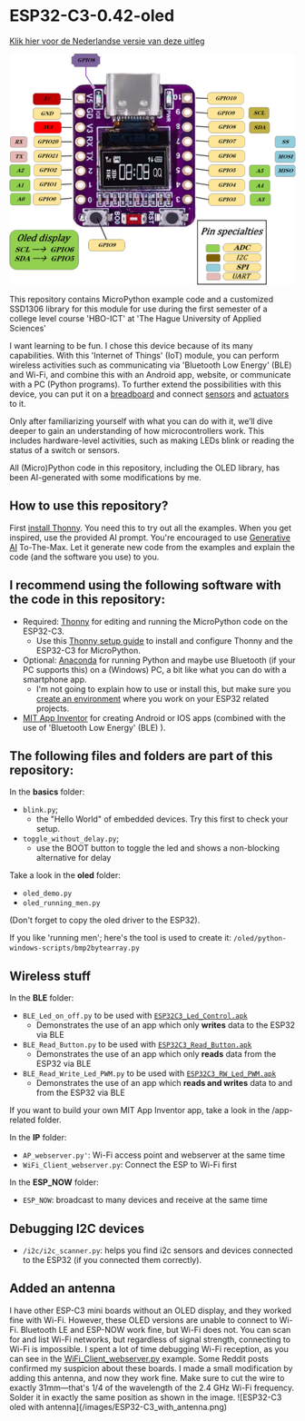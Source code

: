 # ESP32-C3-0.42-oled
[Klik hier voor de Nederlandse versie van deze uitleg](README_NL.md)

![ESP32-C3 with 0.42" oled display](/images/esp32-c3-0.42-oled-pinout.png)

This repository contains MicroPython example code and a customized SSD1306 library for this module for use during the first semester of a college level course 'HBO-ICT' at 'The Hague University of Applied Sciences'

I want learning to be fun. I chose this device because of its many capabilities. With this 'Internet of Things' (IoT) module, you can perform wireless activities such as communicating via 'Bluetooth Low Energy' (BLE) and Wi-Fi, and combine this with an Android app, website, or communicate with a PC (Python programs). To further extend the possibilities with this device, you can put it on a [breadboard](/images/ESP32-c3-oled-breadboard-hc-sr04p_bb.png) and connect [sensors](/images/ESP32-c3-oled-breadboard-imu_bb.png) and [actuators](/images/ESP32-c3-oled-breadboard-servo_bb.png) to it.

Only after familiarizing yourself with what you can do with it, we’ll dive deeper to gain an understanding of how microcontrollers work. This includes hardware-level activities, such as making LEDs blink or reading the status of a switch or sensors.

All (Micro)Python code in this repository, including the OLED library, has been AI-generated with some modifications by me.


## How to use this repository?
First [install Thonny](/manual/Install_Thonny_EN.pdf). You need this to try out all the examples. When you get inspired, use the provided AI prompt. 
You're encouraged to use [Generative AI](/Generative_AI/readme.md) To-The-Max. Let it generate new code from the examples and explain the code (and the software you use) to you.

## I recommend using the following software with the code in this repository:

 - Required: [Thonny](https://thonny.org/) for editing and running the MicroPython code on the ESP32-C3.
	- Use this [Thonny setup guide](/manual/Install_Thonny_EN.pdf) to install and configure Thonny and the ESP32-C3 for MicroPython.
 - Optional: [Anaconda](https://anaconda.org/) for running Python and maybe use Bluetooth (if your PC supports this) on a (Windows) PC, a bit like what you can do with a smartphone app.
	- I'm not going to explain how to use or install this, but make sure you [create an environment](https://www.anaconda.com/docs/tools/working-with-conda/environments) where you work on your ESP32 related projects.
 - [MIT App Inventor](https://appinventor.mit.edu/) for creating Android or IOS apps (combined with the use of 'Bluetooth Low Energy' (BLE) ).

## The following files and folders are part of this repository:

In the **basics** folder:

 - `blink.py`; 
	 - the "Hello World" of embedded devices. Try this first to check your setup.
 - `toggle_without_delay.py`;
	 - use the BOOT button to toggle the led and shows a non-blocking alternative for delay 

Take a look in the **oled** folder:

- `oled_demo.py`
- `oled_running_men.py`

(Don't forget to copy the oled driver to the ESP32).

If you like 'running men'; here's the tool is used to create it: `/oled/python-windows-scripts/bmp2bytearray.py`

## Wireless stuff

In the **BLE** folder:
- `BLE_Led_on_off.py` to be used with [`ESP32C3_Led_Control.apk`](/app-related/ESP32C3_Led_Control.apk)
	- Demonstrates the use of an app which only **writes** data to the ESP32 via BLE
- `BLE_Read_Button.py` to be used with [`ESP32C3_Read_Button.apk`](/app-related/ESP32C3_Read_Button.apk)
	- Demonstrates the use of an app which only **reads** data from the ESP32 via BLE
- `BLE_Read_Write_Led_PWM.py` to be used with [`ESP32C3_RW_Led_PWM.apk`](/app-related/ESP32C3_RW_Led_PWM.apk)
	- Demonstrates the use of an app which **reads and writes** data to and from the ESP32 via BLE

If you want to build your own MIT App Inventor app, take a look in the /app-related folder.

In the **IP** folder:
- `AP_webserver.py'`: 	Wi-Fi access point and webserver at the same time
- `WiFi_Client_webserver.py`: Connect the ESP to Wi-Fi first

In the **ESP_NOW** folder:

- `ESP_NOW`: broadcast to many devices and receive at the same time

## Debugging I2C devices

- `/i2c/i2c_scanner.py`: helps you find i2c sensors and devices connected to the ESP32 (if you connected them correctly).

## Added an antenna

I have other ESP-C3 mini boards without an OLED display, and they worked fine with Wi-Fi. However, these OLED versions are unable to connect to Wi-Fi. Bluetooth LE and ESP-NOW work fine, but Wi-Fi does not. You can scan for and list Wi-Fi networks, but regardless of signal strength, connecting to Wi-Fi is impossible.
I spent a lot of time debugging Wi-Fi reception, as you can see in the [WiFi_Client_webserver.py](/IP/WiFi_Client_webserver.py) example. Some Reddit posts confirmed my suspicion about these boards. I made a small modification by adding this antenna, and now they work fine.
Make sure to cut the wire to exactly 31mm—that's 1/4 of the wavelength of the 2.4 GHz Wi-Fi frequency. Solder it in exactly the same position as shown in the image.
![ESP32-C3 oled with antenna]{/images/ESP32-C3_with_antenna.png)